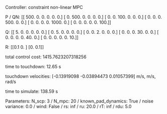 Controller: constraint non-linear MPC

 P / QN:
 [[ 500.    0.    0.    0.    0.    0.]
 [   0.  500.    0.    0.    0.    0.]
 [   0.    0.  100.    0.    0.    0.]
 [   0.    0.    0.  500.    0.    0.]
 [   0.    0.    0.    0. 1000.    0.]
 [   0.    0.    0.    0.    0.  100.]]

 Q:
 [[ 5.  0.  0.  0.  0.  0.]
 [ 0.  5.  0.  0.  0.  0.]
 [ 0.  0.  2.  0.  0.  0.]
 [ 0.  0.  0. 30.  0.  0.]
 [ 0.  0.  0.  0. 40.  0.]
 [ 0.  0.  0.  0.  0. 10.]]

 R:
 [[0.1 0. ]
 [0.  0.1]]

 total control cost: 1415.7623207318256

 time to touchdown: 12.65 s

 touchdown velocities: [-0.13919098 -0.03894473  0.01057399] m/s, m/s, rad/s

 time to simulate: 138.59 s

 Parameters: N_scp: 3 / N_mpc: 20 / known_pad_dynamics: True / noise variance: 0.0 / wind: False / rs: inf / ru: 20.0 / rT: inf / rdu: 5.0